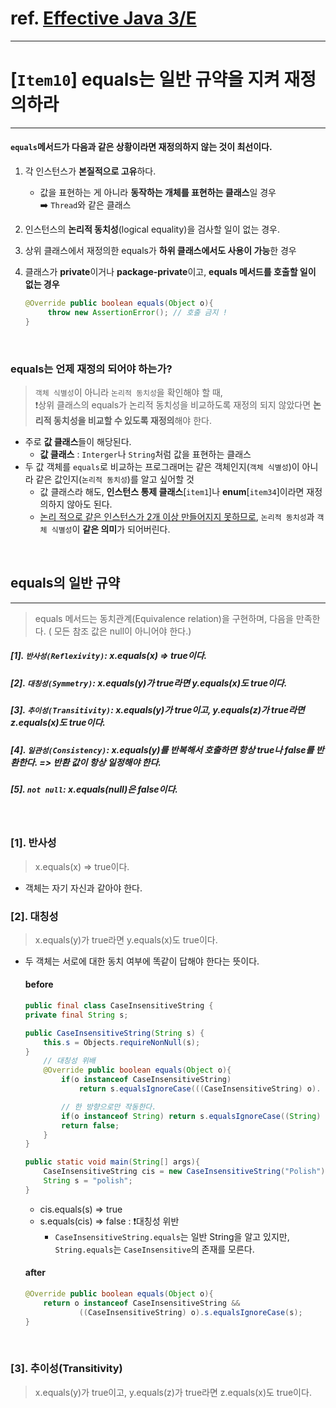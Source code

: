 # ref. [Effective Java 3/E]()

---

# [`Item10`] equals는 일반 규약을 지켜 재정의하라

---
#### `equals`메서드가 다음과 같은 상황이라면 재정의하지 않는 것이 최선이다.

1. 각 인스턴스가 **본질적으로 고유**하다.
   - 값을 표현하는 게 아니라 **동작하는 개체를 표현하는 클래스**일 경우<br>
     ➡️ `Thread`와 같은 클래스

2. 인스턴스의 **논리적 동치성**(logical equality)을 검사할 일이 없는 경우.
3. 상위 클래스에서 재정의한 equals가 **하위 클래스에서도 사용이 가능**한 경우
4. 클래스가 **private**이거나 **package-private**이고, **equals 메서드를 호출할 일이 없는 경우**
   ```java
   @Override public boolean equals(Object o){
        throw new AssertionError(); // 호출 금지 !
   }
    ```

<br>

### equals는 언제 재정의 되어야 하는가?
> `객체 식별성`이 아니라 `논리적 동치성`을 확인해야 할 때, <br> ❗️상위 클래스의 equals가 논리적 동치성을 비교하도록 재정의 되지 않았다면 **논리적 동치성을 비교할 수 있도록 재정의**해야 한다.
- 주로 **값 클래스**들이 해당된다.
  - **값 클래스** : `Interger`나 `String`처럼 값을 표현하는 클래스
- 두 값 객체를 `equals`로 비교하는 프로그래머는 같은 객체인지(`객체 식별성`)이 아니라 같은 값인지(`논리적 동치성`)를 알고 싶어할 것
  - 값 클래스라 해도, **인스턴스 통제 클래스**[`item1`]나 **enum**[`item34`]이라면 재정의하지 않아도 된다.
  - <u>논리 적으로 같은 인스턴스가 2개 이상 만들어지지 못하므로</u>, `논리적 동치성`과 `객체 식별성`이 **같은 의미**가 되어버린다.

<br>

## equals의 일반 규약
___
> equals 메서드는 동치관계(Equivalence relation)을 구현하며, 다음을 만족한다. ( 모든 참조 값은 null이 아니어야 한다.)
##### [1]. `반사성(Reflexivity)`: x.equals(x) => true이다. 
##### [2]. `대칭성(Symmetry)`: x.equals(y)가 true라면 y.equals(x)도 true이다.
##### [3]. `추이성(Transitivity)`: x.equals(y)가 true이고, y.equals(z)가 true라면 z.equals(x)도 true이다.
##### [4]. `일관성(Consistency)`: x.equals(y)를 반복해서 호출하면 항상 true나 false를 반환한다. => 반환 값이 항상 일정해야 한다.
##### [5]. `not null`: x.equals(null)은 false이다.

<br>

### [1]. 반사성
> x.equals(x) => true이다.
- 객체는 자기 자신과 같아야 한다.

### [2]. 대칭성
> x.equals(y)가 true라면 y.equals(x)도 true이다.
- 두 객체는 서로에 대한 동치 여부에 똑같이 답해야 한다는 뜻이다.
    #### before
    ```java
  public final class CaseInsensitiveString {
    private final String s;

    public CaseInsensitiveString(String s) {
        this.s = Objects.requireNonNull(s);
    }
        // 대칭성 위배
        @Override public boolean equals(Object o){
            if(o instanceof CaseInsensitiveString) 
                return s.equalsIgnoreCase(((CaseInsensitiveString) o). s);
    
            // 한 방향으로만 작동한다.
            if(o instanceof String) return s.equalsIgnoreCase((String) o);
            return false;
        }
  }
  
  public static void main(String[] args){
        CaseInsensitiveString cis = new CaseInsensitiveString("Polish");
        String s = "polish";
  }
    ```
  - cis.equals(s) => true
  - s.equals(cis) => false : ❗️대칭성 위반
    - `CaseInsensitiveString.equals`는 일반 String을 알고 있지만, `String.equals`는 `CaseInsensitive`의 존재를 모른다.
  
  #### after
    ```java
  @Override public boolean equals(Object o){
        return o instanceof CaseInsensitiveString && 
                ((CaseInsensitiveString) o).s.equalsIgnoreCase(s);
    }
    ```
<br>

### [3]. 추이성(Transitivity)
> x.equals(y)가 true이고, y.equals(z)가 true라면 z.equals(x)도 true이다.
